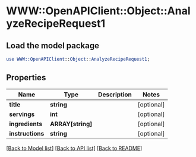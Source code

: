 # WWW::OpenAPIClient::Object::AnalyzeRecipeRequest1

## Load the model package
```perl
use WWW::OpenAPIClient::Object::AnalyzeRecipeRequest1;
```

## Properties
Name | Type | Description | Notes
------------ | ------------- | ------------- | -------------
**title** | **string** |  | [optional] 
**servings** | **int** |  | [optional] 
**ingredients** | **ARRAY[string]** |  | [optional] 
**instructions** | **string** |  | [optional] 

[[Back to Model list]](../README.md#documentation-for-models) [[Back to API list]](../README.md#documentation-for-api-endpoints) [[Back to README]](../README.md)


